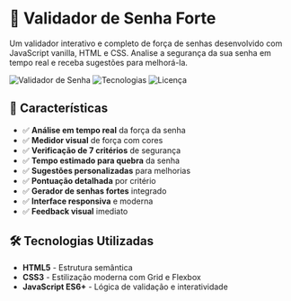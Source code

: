 # 🔐 Validador de Senha Forte

Um validador interativo e completo de força de senhas desenvolvido com JavaScript vanilla, HTML e CSS. Analise a segurança da sua senha em tempo real e receba sugestões para melhorá-la.

![Validador de Senha](https://img.shields.io/badge/Status-Funcionando-green)
![Tecnologias](https://img.shields.io/badge/Tecnologias-JS%2FHTML%2FCSS-blue)
![Licença](https://img.shields.io/badge/Licença-MIT-green)

## 🚀 Características

- ✅ **Análise em tempo real** da força da senha
- ✅ **Medidor visual** de força com cores
- ✅ **Verificação de 7 critérios** de segurança
- ✅ **Tempo estimado para quebra** da senha
- ✅ **Sugestões personalizadas** para melhorias
- ✅ **Pontuação detalhada** por critério
- ✅ **Gerador de senhas fortes** integrado
- ✅ **Interface responsiva** e moderna
- ✅ **Feedback visual** imediato

## 🛠️ Tecnologias Utilizadas

- **HTML5** - Estrutura semântica
- **CSS3** - Estilização moderna com Grid e Flexbox
- **JavaScript ES6+** - Lógica de validação e interatividade
